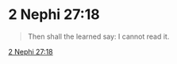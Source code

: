 # 2 Nephi 27:18

> Then shall the learned say: I cannot read it.

[2 Nephi 27:18](https://www.churchofjesuschrist.org/study/scriptures/bofm/2-ne/27?lang=eng&id=p18#p18)


